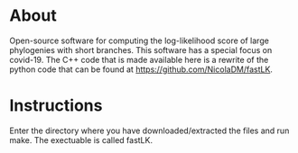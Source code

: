 # About

Open-source software for computing the log-likelihood score of large phylogenies with short branches. This software has a special focus on covid-19. The C++ code that is made available here is a rewrite of the python code that can be found at https://github.com/NicolaDM/fastLK.

# Instructions

Enter the directory where you have downloaded/extracted the files and run make. The exectuable is called fastLK.
